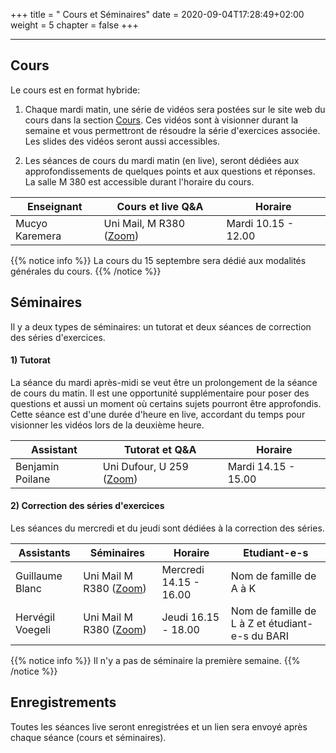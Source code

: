 +++
title = " Cours et Séminaires"
date = 2020-09-04T17:28:49+02:00
weight = 5
chapter = false
+++
<!--
# Information générale


### Lieu et horaire

- **Lieu:** Uni-Mail, M 2150
- **horaire:** Thursdays 14:15 - 18:00

### Course Websites

- **Course Website:** <https://mkaremera-math1.netlify.app/>
- **Forum et quizz:**  [Moodle](https://moodle.unige.ch/course/view.php?id=8193)

# Enseignant et assistants 
-->

-------

## Cours 
<!--
- **Nom:** Mucyo Karemera 
- **Email:** mucyo.karemera@unige.ch
- **Office:** Uni-Mail 3208
- **Office Hours:** Thursdays 13:00 - 14:00
-->


Le cours est en format hybride:

1) Chaque mardi matin, une série de vidéos sera postées sur le site web du cours dans la section [Cours](https://mkaremera-math1.netlify.app/cours/). Ces vidéos sont à visionner durant la semaine et vous permettront de résoudre la série d'exercices associée. Les slides des vidéos seront aussi accessibles.

2) Les séances de cours du mardi matin (en live), seront dédiées aux approfondissements de quelques points et aux questions et réponses. La salle M 380 est accessible durant l'horaire du cours. 

| Enseignant |   Cours et live Q&A | Horaire |
| ------ |  ----------- | ----------- |
| Mucyo Karemera   | Uni Mail, M R380 ([Zoom]( https://unige.zoom.us/j/95192904685)) |Mardi 10.15 - 12.00  |

{{% notice info %}}
La cours du 15 septembre sera dédié aux modalités générales du cours.
{{% /notice %}}

## Séminaires 

Il y a deux types de séminaires: un tutorat et deux séances de correction des séries d'exercices.


#### 1) Tutorat

La séance du mardi après-midi se veut être un prolongement de la séance de cours du matin. Il est une opportunité supplémentaire pour poser des questions et aussi un moment où certains sujets pourront être approfondis. Cette séance est d'une durée d'heure en live, accordant du temps pour visionner les vidéos lors de la deuxième heure.

| Assistant |   Tutorat et Q&A | Horaire |
| ------ | ------| ------ |  
| Benjamin Poilane | Uni Dufour, U 259 ([Zoom](https://unige.zoom.us/j/93326172170)) | Mardi 14.15 - 15.00  |


#### 2) Correction des séries d'exercices

Les séances du mercredi et du jeudi sont dédiées à la correction des séries. 

| Assistants | Séminaires | Horaire | Etudiant-e-s |
| ------ | ------ | ------ | ----------- | 
| Guillaume Blanc   | Uni Mail M R380 ([Zoom](https://unige.zoom.us/my/willwhite)) | Mercredi 14.15 - 16.00  | Nom de famille de A à K
| Hervégil Voegeli    | Uni Mail M R380 ([Zoom](https://unige.zoom.us/s/92184203611))  | Jeudi 16.15 - 18.00  | Nom de famille de L à Z et étudiant-e-s du BARI

{{% notice info %}}
Il n'y a pas de séminaire la première semaine.
{{% /notice %}}

## Enregistrements

Toutes les séances live seront enregistrées et un lien sera envoyé après chaque séance (cours et séminaires).

<!--
Tentative list of topics that will be discussed in this class are listed below:

- **Reproducible research:** `knitr` and `rmarkdown`;
- **Version control:** `Github`;
- **Introduction to programming:** Data structures, logical operators, control structures and functions;
- **Visualizations:** Exploratory data analysis with Base R and `ggplot2`;
- **R packages:** Construction of R-packages using `devtools`, `roxygen2`, `pkgdown`;
- **Web scrapping:** Automatic extraction of data from websites using `rvest` and `quantmod`;
- **Web applications:** Interactive web apps using Shiny;
- **High performance computing:** `Rcpp`.
-->